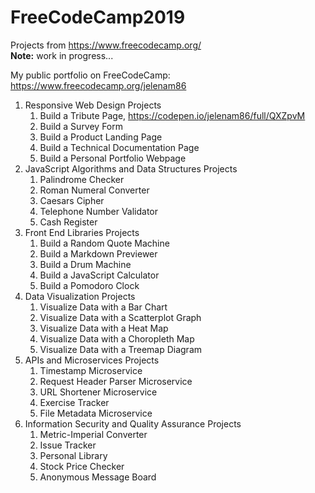 # FreeCodeCamp2019
Projects from https://www.freecodecamp.org/
<br><strong>Note:</strong> work in progress...


My public portfolio on FreeCodeCamp: https://www.freecodecamp.org/jelenam86


1. Responsive Web Design Projects
    1. Build a Tribute Page, https://codepen.io/jelenam86/full/QXZpvM
    2. Build a Survey Form
    3. Build a Product Landing Page
    4. Build a Technical Documentation Page
    5. Build a Personal Portfolio Webpage
2. JavaScript Algorithms and Data Structures Projects
    1. Palindrome Checker
    2. Roman Numeral Converter
    3. Caesars Cipher
    4. Telephone Number Validator
    5. Cash Register
3. Front End Libraries Projects
    1. Build a Random Quote Machine
    2. Build a Markdown Previewer
    3. Build a Drum Machine
    4. Build a JavaScript Calculator
    5. Build a Pomodoro Clock
4. Data Visualization Projects
    1. Visualize Data with a Bar Chart
    2. Visualize Data with a Scatterplot Graph
    3. Visualize Data with a Heat Map
    4. Visualize Data with a Choropleth Map
    5. Visualize Data with a Treemap Diagram    
5. APIs and Microservices Projects
    1. Timestamp Microservice
    2. Request Header Parser Microservice
    3. URL Shortener Microservice
    4. Exercise Tracker
    5. File Metadata Microservice
6. Information Security and Quality Assurance Projects
    1. Metric-Imperial Converter
    2. Issue Tracker
    3. Personal Library
    4. Stock Price Checker
    5. Anonymous Message Board
